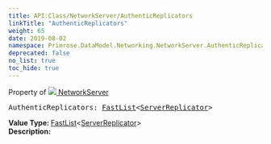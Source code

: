 ```yaml
---
title: API:Class/NetworkServer/AuthenticReplicators
linkTitle: "AuthenticReplicators"
weight: 65
date: 2019-08-02
namespace: Primrose.DataModel.Networking.NetworkServer.AuthenticReplicators
deprecated: false
no_list: true
toc_hide: true
---
```

Property of <a href="/docs/api-reference/Class/NetworkServer"><img src="/icons/silk/server_network.png"/>&nbsp;NetworkServer</a>
<pre class="method-declaration">
AuthenticReplicators: <a class="type" href="/docs/api-reference/Misc/FastList">FastList</a><<a class="type" href="/docs/api-reference/Class/ServerReplicator">ServerReplicator</a>></pre>
<b>Value Type: </b>
<a class="type" href="/docs/api-reference/Misc/FastList">FastList</a><<a class="type" href="/docs/api-reference/Class/ServerReplicator">ServerReplicator</a>>
<br/>
<b>Description: </b>
